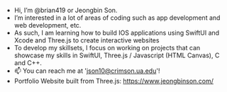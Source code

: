 - Hi, I’m @brian419 or Jeongbin Son. 
- I’m interested in a lot of areas of coding such as app development and web development, etc. 
- As such, I am learning how to build IOS applications using SwiftUI and Xcode and Three.js to create interactive websites
- To develop my skillsets, I focus on working on projects that can showcase my skills in SwiftUI, Three.js / Javascript (HTML Canvas), C and C++.
- 📫 You can reach me at 'json10@crimson.ua.edu'! 
- Portfolio Website built from Three.js: https://www.jeongbinson.com/
<!---
brian419/brian419 is a ✨ special ✨ repository because its `README.md` (this file) appears on your GitHub profile.
You can click the Preview link to take a look at your changes.
--->

